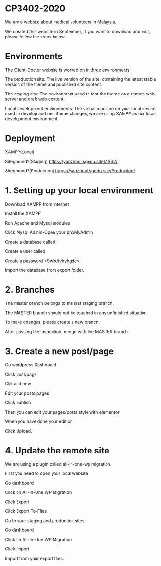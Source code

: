 # CP3402-2020
We are a website about medical volunteers in Malaysia. 

We created this website in September, if you want to download and edit, please follow the steps below.


# 
# Environments

The Client-Doctor website is worked on in three environments

The production site: The live version of the site, containing the latest stable version of the theme and published site content.

The staging site: The environment used to test the theme on a remote web server and draft web content.

Local development environments: The virtual machine on your local device used to develop and test theme changes, we are using XAMPP as our local development environment.


# 
# Deployment

XAMPP(Local)

Siteground?(Staging) https://yanzhoul.sgedu.site/ASS2/

Siteground?(Production) https://yanzhoul.sgedu.site/Production/


# 
# 1. Setting up your local environment
Download XAMPP from internet

Install the XAMPP

Run Apache and Mysql modules

Click Mysql Admin-Open your phpMyAdmin

Create a database called <db6vtsm5ffsxmr>

Create a user called <u7vacs2ym4znb>

Create a password <9wkdtvhyhgdc>

Import the database from export folder.


# 
# 2. Branches

The master branch belongs to the last staging branch. 

The MASTER branch should not be touched in any unfinished situation. 

To make changes, please create a new branch. 

After passing the inspection, merge with the MASTER branch.
# 

# 3. Create a new post/page

Go wordpress Dashboard

Click post/page

Clik add new

Edit your posts/pages

Click publish

Then you can edit your pages/posts style with elementor

When you have done your edition

Click Upload.


# 
# 4. Update the remote site

We are using a plugin called all-in-one-wp migration.

First you need to open your local website 

Go dashboard 

Click on All-In-One WP Migration

Click Export

Click Export To-Flies

Go to your staging and production sites

Go dashboard 

Click on All-In-One WP Migration

Click Import

Import from your export flies.



